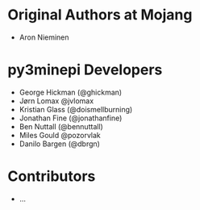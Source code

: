# Original Authors at Mojang

- Aron Nieminen

# py3minepi Developers

- George Hickman (@ghickman)
- Jørn Lomax @jvlomax
- Kristian Glass (@doismellburning)
- Jonathan Fine (@jonathanfine)
- Ben Nuttall (@bennuttall)
- Miles Gould @pozorvlak
- Danilo Bargen (@dbrgn)

# Contributors

- ...
